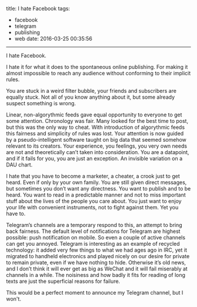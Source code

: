 title: I hate Facebook
tags:
  - facebook
  - telegram
  - publishing
  - web
date: 2016-03-25 00:35:56
---


I hate Facebook.

I hate it for what it does to the spontaneous online publishing. For making it almost impossible to reach any audience without conforming to their implicit rules. 

You are stuck in a weird filter bubble, your friends and subscribers are equally stuck. Not all of you know anything about it, but some already suspect something is wrong.

Linear, non-algorythmic feeds gave equal opportunity to everyone to get some attention. Chronology was fair. Many looked for the best time to post, but this was the only way to cheat. With introduction of algorythmic feeds this fairness and simplicity of rules was lost. Your attention is now guided by a pseudo-intelligent software taught on big data that seemed somehow relevant to its creators. Your experience, you feelings, you very own needs are not and theoretically can’t taken into consideration. You are a datapoint, and if it fails for you, you are just an exception. An invisible variation on a DAU chart.

I hate that you have to become a marketer, a cheater, a crook just to get heard. Even if only by your own family. You are still given direct messages, but sometimes you don’t want any directness. You want to publish and to be heard. You want to read in a predictable manner and not to miss important stuff about the lives of the people you care about. You just want to enjoy your life with convenient instruments, not to fight against them. Yet you have to.

Telegram’s channels are a temporary respond to this, an attempt to bring back fairness. The default level of notifications for Telegram are highest possible: push notification on mobile. So even a couple of active channels can get you annoyed. Telegram is interesting as an example of recycled technology: it added very few things to what we had ages ago in IRC, yet it migrated to handheld electronics and played nicely on our desire for private to remain private, even if we have nothing to hide. Otherwise it’s old news, and I don’t think it will ever get as big as WeChat and it will fail miserably at channels in a while. The noisiness and how badly it fits for reading of long texts are just the superficial reasons for failure.

This would be a perfect moment to announce my Telegram channel, but I won't.
